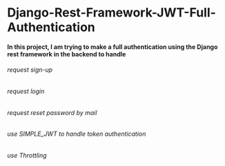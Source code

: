 # Django-Rest-Framework-JWT-Full-Authentication
####  In this project, I am trying to make a full authentication using the Django rest framework in the backend to handle
###### request sign-up
###### request login
######  request reset password by mail
######  use SIMPLE_JWT to handle token authentication
######   use Throttling

